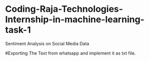 # Coding-Raja-Technologies-Internship-in-machine-learning-task-1

Sentiment Analysis on Social Media Data

#Exporting The Text from whatsapp and implement it as txt file.
